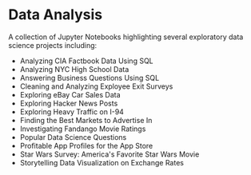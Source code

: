 # Data Analysis
A collection of Jupyter Notebooks highlighting several exploratory data science projects including:

- Analyzing CIA Factbook Data Using SQL 
- Analyzing NYC High School Data
- Answering Business Questions Using SQL
- Cleaning and Analyzing Exployee Exit Surveys
- Exploring eBay Car Sales Data
- Exploring Hacker News Posts
- Exploring Heavy Traffic on I-94
- Finding the Best Markets to Advertise In
- Investigating Fandango Movie Ratings
- Popular Data Science Questions
- Profitable App Profiles for the App Store
- Star Wars Survey: America's Favorite Star Wars Movie
- Storytelling Data Visualization on Exchange Rates
